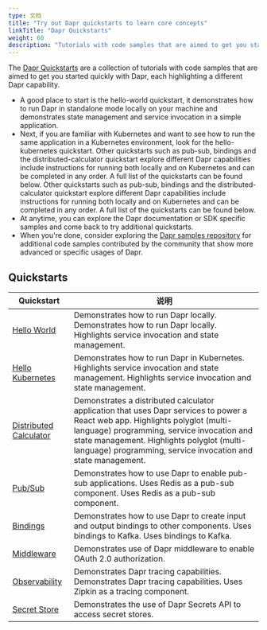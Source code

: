 ```yaml
---
type: 文档
title: "Try out Dapr quickstarts to learn core concepts"
linkTitle: "Dapr Quickstarts"
weight: 60
description: "Tutorials with code samples that are aimed to get you started quickly with Dapr"
---
```


The [Dapr Quickstarts](https://github.com/dapr/quickstarts/tree/v1.0.0-rc.3) are a collection of tutorials with code samples that are aimed to get you started quickly with Dapr, each highlighting a different Dapr capability.

- A good place to start is the hello-world quickstart, it demonstrates how to run Dapr in standalone mode locally on your machine and demonstrates state management and service invocation in a simple application.
- Next, if you are familiar with Kubernetes and want to see how to run the same application in a Kubernetes environment, look for the hello-kubernetes quickstart. Other quickstarts such as pub-sub, bindings and the distributed-calculator quickstart explore different Dapr capabilities include instructions for running both locally and on Kubernetes and can be completed in any order. A full list of the quickstarts can be found below. Other quickstarts such as pub-sub, bindings and the distributed-calculator quickstart explore different Dapr capabilities include instructions for running both locally and on Kubernetes and can be completed in any order. A full list of the quickstarts can be found below.
- At anytime, you can explore the Dapr documentation or SDK specific samples and come back to try additional quickstarts.
- When you're done, consider exploring the [Dapr samples repository](https://github.com/dapr/samples) for additional code samples contributed by the community that show more advanced or specific usages of Dapr.

## Quickstarts

| Quickstart                                                                                       | 说明                                                                                                                                                                                                                                                                                        |
| ------------------------------------------------------------------------------------------------ | ----------------------------------------------------------------------------------------------------------------------------------------------------------------------------------------------------------------------------------------------------------------------------------------- |
| [Hello World](https://github.com/dapr/quickstarts/tree/v1.0.0/hello-world)                       | Demonstrates how to run Dapr locally. Demonstrates how to run Dapr locally. Highlights service invocation and state management.                                                                                                                                                           |
| [Hello Kubernetes](https://github.com/dapr/quickstarts/tree/v1.0.0/hello-kubernetes)             | Demonstrates how to run Dapr in Kubernetes. Highlights service invocation and state management. Highlights service invocation and state management.                                                                                                                                       |
| [Distributed Calculator](https://github.com/dapr/quickstarts/tree/v1.0.0/distributed-calculator) | Demonstrates a distributed calculator application that uses Dapr services to power a React web app. Highlights polyglot (multi-language) programming, service invocation and state management. Highlights polyglot (multi-language) programming, service invocation and state management. |
| [Pub/Sub](https://github.com/dapr/quickstarts/tree/v1.0.0/pub-sub)                               | Demonstrates how to use Dapr to enable pub-sub applications. Uses Redis as a pub-sub component. Uses Redis as a pub-sub component.                                                                                                                                                        |
| [Bindings](https://github.com/dapr/quickstarts/tree/v1.0.0/bindings)                             | Demonstrates how to use Dapr to create input and output bindings to other components. Uses bindings to Kafka. Uses bindings to Kafka.                                                                                                                                                     |
| [Middleware](https://github.com/dapr/quickstarts/tree/v1.0.0/middleware)                         | Demonstrates use of Dapr middleware to enable OAuth 2.0 authorization.                                                                                                                                                                                                                    |
| [Observability](https://github.com/dapr/quickstarts/tree/v1.0.0/observability)                   | Demonstrates Dapr tracing capabilities. Demonstrates Dapr tracing capabilities. Uses Zipkin as a tracing component.                                                                                                                                                                       |
| [Secret Store](https://github.com/dapr/quickstarts/tree/v1.0.0/secretstore)                      | Demonstrates the use of Dapr Secrets API to access secret stores.                                                                                                                                                                                                                         |
